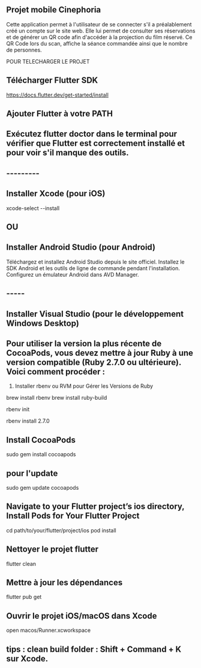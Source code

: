 ## Projet mobile Cinephoria

Cette application permet à l'utilisateur de se connecter s'il a préalablement créé un compte sur le site web. Elle lui permet de consulter ses réservations et de générer un QR code afin d'accéder à la projection du film réservé.
Ce QR Code lors du scan, affiche la séance commandée ainsi que le nombre de personnes.



POUR TELECHARGER LE PROJET 
## Télécharger Flutter SDK
https://docs.flutter.dev/get-started/install

## Ajouter Flutter à votre PATH

## Exécutez flutter doctor dans le terminal pour vérifier que Flutter est correctement installé et pour voir s'il manque des outils.

## ---------
## Installer Xcode (pour iOS)
xcode-select --install

## OU 

## Installer Android Studio (pour Android)
Téléchargez et installez Android Studio depuis le site officiel.
Installez le SDK Android et les outils de ligne de commande pendant l'installation.
Configurez un émulateur Android dans AVD Manager.
## -----

## Installer Visual Studio (pour le développement Windows Desktop)

## Pour utiliser la version la plus récente de CocoaPods, vous devez mettre à jour Ruby à une version compatible (Ruby 2.7.0 ou ultérieure). Voici comment procéder :

1. Installer rbenv ou RVM pour Gérer les Versions de Ruby

brew install rbenv
brew install ruby-build

rbenv init

rbenv install 2.7.0

## Install CocoaPods
sudo gem install cocoapods

## pour l'update 
sudo gem update cocoapods

## Navigate to your Flutter project’s ios directory, Install Pods for Your Flutter Project

cd path/to/your/flutter/project/ios
pod install

## Nettoyer le projet flutter

flutter clean

## Mettre à jour les dépendances 
flutter pub get


## Ouvrir le projet iOS/macOS dans Xcode
open macos/Runner.xcworkspace

## tips : clean build folder : Shift + Command + K sur Xcode.